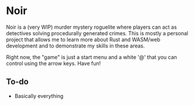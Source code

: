 # Noir

Noir is a (very WIP) murder mystery roguelite where players can act as detectives solving procedurally generated crimes. This is mostly a personal project that allows me to learn more about Rust and WASM/web development and to demonstrate my skills in these areas.

Right now, the "game" is just a start menu and a white '@' that you can control using the arrow keys. Have fun!

## To-do

* Basically everything

